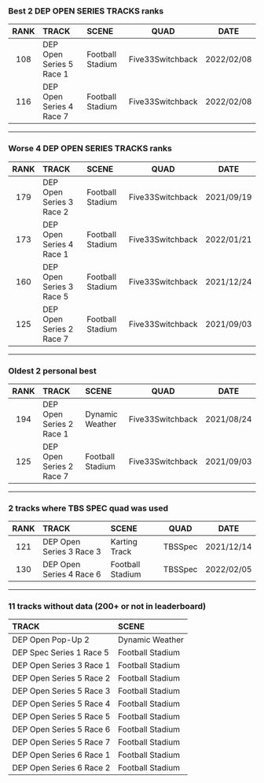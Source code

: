 ### Best 2 DEP OPEN SERIES TRACKS ranks
|RANK|TRACK|SCENE|QUAD|DATE|
|:---:|:---|:---|:---:|:---:|
|108|DEP Open Series 5 Race 1|Football Stadium|Five33Switchback|2022/02/08|
|116|DEP Open Series 4 Race 7|Football Stadium|Five33Switchback|2022/02/08|
---
### Worse 4 DEP OPEN SERIES TRACKS ranks
|RANK|TRACK|SCENE|QUAD|DATE|
|:---:|:---|:---|:---:|:---:|
|179|DEP Open Series 3 Race 2|Football Stadium|Five33Switchback|2021/09/19|
|173|DEP Open Series 4 Race 1|Football Stadium|Five33Switchback|2022/01/21|
|160|DEP Open Series 3 Race 5|Football Stadium|Five33Switchback|2021/12/24|
|125|DEP Open Series 2 Race 7|Football Stadium|Five33Switchback|2021/09/03|
---
### Oldest 2 personal best
|RANK|TRACK|SCENE|QUAD|DATE|
|:---:|:---|:---|:---:|:---:|
|194|DEP Open Series 2 Race 1|Dynamic Weather|Five33Switchback|2021/08/24|
|125|DEP Open Series 2 Race 7|Football Stadium|Five33Switchback|2021/09/03|
---
### 2 tracks where TBS SPEC quad was used
|RANK|TRACK|SCENE|QUAD|DATE|
|:---:|:---|:---|:---:|:---:|
|121|DEP Open Series 3 Race 3|Karting Track|TBSSpec|2021/12/14|
|130|DEP Open Series 4 Race 6|Football Stadium|TBSSpec|2022/02/05|
---
### 11 tracks without data (200+ or not in leaderboard)
|TRACK|SCENE|
|:---|:---|
|DEP Open Pop-Up 2|Dynamic Weather|
|DEP Spec Series 1 Race 5|Football Stadium|
|DEP Open Series 3 Race 1|Football Stadium|
|DEP Open Series 5 Race 2|Football Stadium|
|DEP Open Series 5 Race 3|Football Stadium|
|DEP Open Series 5 Race 4|Football Stadium|
|DEP Open Series 5 Race 5|Football Stadium|
|DEP Open Series 5 Race 6|Football Stadium|
|DEP Open Series 5 Race 7|Football Stadium|
|DEP Open Series 6 Race 1|Football Stadium|
|DEP Open Series 6 Race 2|Football Stadium|

